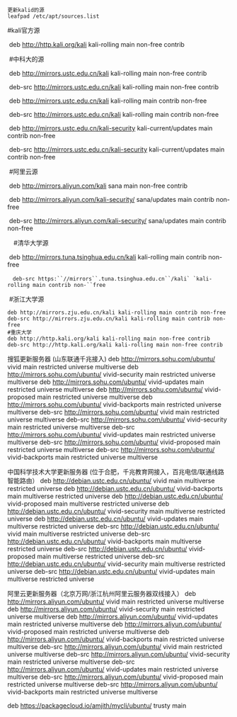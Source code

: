 

```
更新kalid的源
leafpad /etc/apt/sources.list

```







#kali官方源

​    deb http://http.kali.org/kali kali-rolling main non-free contrib

​    \#中科大的源

​    deb http://mirrors.ustc.edu.cn/kali kali-rolling main non-free contrib

​    deb-src http://mirrors.ustc.edu.cn/kali kali-rolling main non-free contrib

​    deb http://mirrors.ustc.edu.cn/kali kali-rolling main contrib non-free

​    deb-src http://mirrors.ustc.edu.cn/kali kali-rolling main contrib non-free

​    deb http://mirrors.ustc.edu.cn/kali-security kali-current/updates main contrib non-free

​    deb-src http://mirrors.ustc.edu.cn/kali-security kali-current/updates main contrib non-free

​      \#阿里云源

​    deb http://mirrors.aliyun.com/kali sana main non-free contrib

​    deb http://mirrors.aliyun.com/kali-security/ sana/updates main contrib non-free

​    deb-src http://mirrors.aliyun.com/kali-security/ sana/updates main contrib non-free

　#清华大学源

​    deb http://mirrors.tuna.tsinghua.edu.cn/kali kali-rolling main contrib non-free

```
　deb-src https:``//mirrors``.tuna.tsinghua.edu.cn``/kali` `kali-rolling main contrib non-``free
```

   

​    \#浙江大学源

```
deb http://mirrors.zju.edu.cn/kali kali-rolling main contrib non-free
deb-src http://mirrors.zju.edu.cn/kali kali-rolling main contrib non-free
#重庆大学
deb http://http.kali.org/kali kali-rolling main non-free contrib
deb-src http://http.kali.org/kali kali-rolling main non-free contrib
```

搜狐更新服务器 (山东联通千兆接入)
deb <http://mirrors.sohu.com/ubuntu/> vivid main restricted universe multiverse
deb <http://mirrors.sohu.com/ubuntu/> vivid-security main restricted universe multiverse
deb <http://mirrors.sohu.com/ubuntu/> vivid-updates main restricted universe multiverse
deb <http://mirrors.sohu.com/ubuntu/> vivid-proposed main restricted universe multiverse
deb <http://mirrors.sohu.com/ubuntu/> vivid-backports main restricted universe multiverse
deb-src <http://mirrors.sohu.com/ubuntu/> vivid main restricted universe multiverse
deb-src <http://mirrors.sohu.com/ubuntu/> vivid-security main restricted universe multiverse
deb-src <http://mirrors.sohu.com/ubuntu/> vivid-updates main restricted universe multiverse
deb-src <http://mirrors.sohu.com/ubuntu/> vivid-proposed main restricted universe multiverse
deb-src <http://mirrors.sohu.com/ubuntu/> vivid-backports main restricted universe multiverse

中国科学技术大学更新服务器 (位于合肥，千兆教育网接入，百兆电信/联通线路智能路由）
deb <http://debian.ustc.edu.cn/ubuntu/> vivid main multiverse restricted universe
deb <http://debian.ustc.edu.cn/ubuntu/> vivid-backports main multiverse restricted universe
deb <http://debian.ustc.edu.cn/ubuntu/> vivid-proposed main multiverse restricted universe
deb <http://debian.ustc.edu.cn/ubuntu/> vivid-security main multiverse restricted universe
deb <http://debian.ustc.edu.cn/ubuntu/> vivid-updates main multiverse restricted universe
deb-src <http://debian.ustc.edu.cn/ubuntu/> vivid main multiverse restricted universe
deb-src <http://debian.ustc.edu.cn/ubuntu/> vivid-backports main multiverse restricted universe
deb-src <http://debian.ustc.edu.cn/ubuntu/> vivid-proposed main multiverse restricted universe
deb-src <http://debian.ustc.edu.cn/ubuntu/> vivid-security main multiverse restricted universe
deb-src <http://debian.ustc.edu.cn/ubuntu/> vivid-updates main multiverse restricted universe

阿里云更新服务器（北京万网/浙江杭州阿里云服务器双线接入）
deb <http://mirrors.aliyun.com/ubuntu/> vivid main restricted universe multiverse
deb <http://mirrors.aliyun.com/ubuntu/> vivid-security main restricted universe multiverse
deb <http://mirrors.aliyun.com/ubuntu/> vivid-updates main restricted universe multiverse
deb <http://mirrors.aliyun.com/ubuntu/> vivid-proposed main restricted universe multiverse
deb <http://mirrors.aliyun.com/ubuntu/> vivid-backports main restricted universe multiverse
deb-src <http://mirrors.aliyun.com/ubuntu/> vivid main restricted universe multiverse
deb-src <http://mirrors.aliyun.com/ubuntu/> vivid-security main restricted universe multiverse
deb-src <http://mirrors.aliyun.com/ubuntu/> vivid-updates main restricted universe multiverse
deb-src <http://mirrors.aliyun.com/ubuntu/> vivid-proposed main restricted universe multiverse
deb-src <http://mirrors.aliyun.com/ubuntu/> vivid-backports main restricted universe multiverse

deb <https://packagecloud.io/amjith/mycli/ubuntu/> trusty main